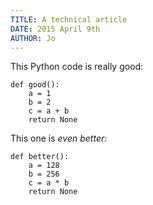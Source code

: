 ```yaml
---
TITLE: A technical article
DATE: 2015 April 9th
AUTHOR: Jo
---
```


This Python code is really good:

    def good():
        a = 1
        b = 2
        c = a + b
        return None

This one is *even better:*

    def better():
        a = 128
        b = 256
        c = a * b
        return None
